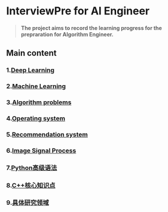 # InterviewPre for Al Engineer

> #### The project aims to record the learning progress for the prepraration for Algorithm Engineer.

## Main content
### 1.[Deep Learning](./static/DL.md)  
### 2.[Machine Learning](./static/ML.md)  
### 3.[Algorithm problems](./static/AlgorithmP.md)
### 4.[Operating system](./static/OS.md)
### 5.[Recommendation system](./static/Recommendation.md)
### 6.[Image Signal Process](./static/ISP.md)

### 7.[Python高级语法](./static/Python.md)
### 8.[C++核心知识点](./static/C++.md)

### 9.[具体研究领域](./static/FieldsResearch.md)
